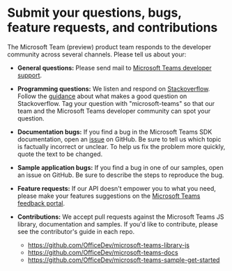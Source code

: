 ﻿
# Submit your questions, bugs, feature requests, and contributions

The Microsoft Team (preview) product team responds to the developer community across several channels. Please tell us about your:

- **General questions:** Please send mail to [Microsoft Teams developer support](mailto:microsoftteamsdev@microsoft.com).

- **Programming questions:** We listen and respond on [Stackoverflow](http://stackoverflow.com/questions/tagged/microsoft-teams). Follow the [guidance](http://stackoverflow.com/tour) about what makes a good question on Stackoverflow.  Tag your question with "microsoft-teams" so that our team and the Microsoft Teams developer community can spot your question.

- **Documentation bugs:** If you find a bug in the Microsoft Teams SDK documentation, open an [issue](https://github.com/OfficeDev/microsoft-teams-docs/issues) on GitHub. Be sure to tell us which topic is factually incorrect or unclear. To help us fix the problem more quickly, quote the text to be changed. 

- **Sample application bugs:** If you find a bug in one of our samples, open an issue on GitHub. Be sure to describe the steps to reproduce the bug.

- **Feature requests:** If our API doesn't empower you to what you need, please make your features suggestions on the [Microsoft Teams feedback portal](https://teamsfeedback.uservoice.com/forums/555103-public-preview/category/182881-developer-platform).

- **Contributions:** We accept pull requests against the Microsoft Teams JS library, documentation and samples. If you'd like to contribute, please see the contributor's guide in each repo.
  * https://github.com/OfficeDev/microsoft-teams-library-js
  * https://github.com/OfficeDev/microsoft-teams-docs
  * https://github.com/OfficeDev/microsoft-teams-sample-get-started 
  


